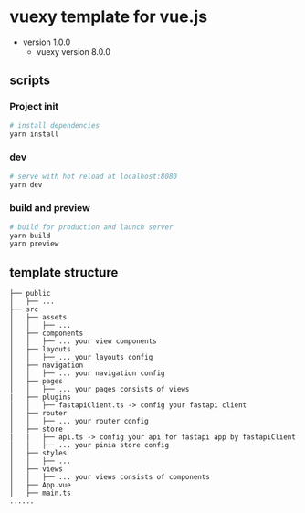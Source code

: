 # vuexy template for vue.js

- version 1.0.0
    - vuexy version 8.0.0

## scripts

### Project init

```bash
# install dependencies
yarn install 
```

### dev

```bash
# serve with hot reload at localhost:8080
yarn dev
```

### build and preview

```bash
# build for production and launch server
yarn build
yarn preview
```

## template structure

```
├── public
│   ├── ...
├── src
│   ├── assets
│   │   ├── ...
│   ├── components
│   │   ├── ... your view components
│   ├── layouts
│   │   ├── ... your layouts config
│   ├── navigation
│   │   ├── ... your navigation config
│   ├── pages
│   │   ├── ... your pages consists of views
|   ├── plugins
│   │   ├── fastapiClient.ts -> config your fastapi client
│   ├── router
│   │   ├── ... your router config
│   ├── store
|   |   ├── api.ts -> config your api for fastapi app by fastapiClient
│   │   ├── ... your pinia store config
│   ├── styles
│   │   ├── ...
│   ├── views
│   │   ├── ... your views consists of components
│   ├── App.vue
│   ├── main.ts
......




